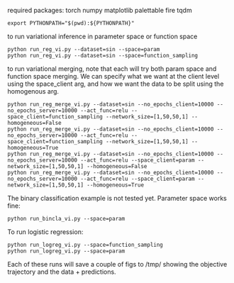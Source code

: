 required packages: torch numpy matplotlib palettable fire tqdm

```
export PYTHONPATH="$(pwd):${PYTHONPATH}"
```

to run variational inference in parameter space or function space
```
python run_reg_vi.py --dataset=sin --space=param
python run_reg_vi.py --dataset=sin --space=function_sampling
```

to run variational merging, note that each will try both param space and function space merging. We can specify what we want at the client level using the space_client arg, and how we want the data to be split using the homogenous arg.
```
python run_reg_merge_vi.py --dataset=sin --no_epochs_client=10000 --no_epochs_server=10000 --act_func=relu --space_client=function_sampling --network_size=[1,50,50,1] --homogeneous=False
python run_reg_merge_vi.py --dataset=sin --no_epochs_client=10000 --no_epochs_server=10000 --act_func=relu --space_client=function_sampling --network_size=[1,50,50,1] --homogeneous=True
python run_reg_merge_vi.py --dataset=sin --no_epochs_client=10000 --no_epochs_server=10000 --act_func=relu --space_client=param --network_size=[1,50,50,1] --homogeneous=False
python run_reg_merge_vi.py --dataset=sin --no_epochs_client=10000 --no_epochs_server=10000 --act_func=relu --space_client=param --network_size=[1,50,50,1] --homogeneous=True
```

The binary classification example is not tested yet. Parameter space works fine:
```
python run_bincla_vi.py --space=param
```

To run logistic regression:
```
python run_logreg_vi.py --space=function_sampling
python run_logreg_vi.py --space=param
```

Each of these runs will save a couple of figs to /tmp/ showing the objective trajectory and the data + predictions.